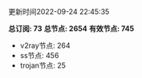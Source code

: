 更新时间2022-09-24 22:45:35

**总订阅: 73**
**总节点: 2654**
**有效节点: 745**
- v2ray节点: 264
- ss节点: 456
- trojan节点: 25
